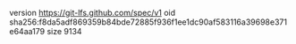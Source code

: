 version https://git-lfs.github.com/spec/v1
oid sha256:f8da5adf869359b84bde72885f936f1ee1dc90af583116a39698e371e64aa179
size 9134
